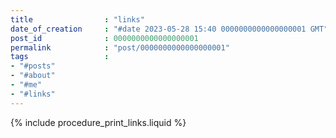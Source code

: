 ```yaml
---
title                : "links"
date_of_creation     : "#date 2023-05-28 15:40 0000000000000000001 GMT"
post_id              : 0000000000000000001
permalink            : "post/0000000000000000001"
tags                 : 
- "#posts"
- "#about"
- "#me"
- "#links"
---
```


{% include procedure_print_links.liquid %}
